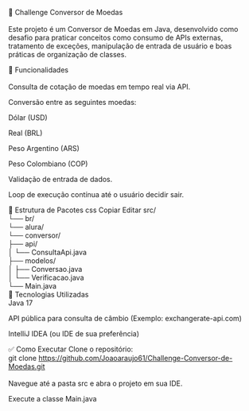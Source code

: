 💱 Challenge Conversor de Moedas</br></br>
Este projeto é um Conversor de Moedas em Java, desenvolvido como desafio para praticar conceitos como consumo de APIs externas, tratamento de exceções, manipulação de entrada de usuário e boas práticas de organização de classes.

📌 Funcionalidades</br></br>
Consulta de cotação de moedas em tempo real via API.

Conversão entre as seguintes moedas:

Dólar (USD)

Real (BRL)

Peso Argentino (ARS)

Peso Colombiano (COP)

Validação de entrada de dados.

Loop de execução contínua até o usuário decidir sair.

📂 Estrutura de Pacotes
css
Copiar
Editar
src/</br>
└── br/</br>
└── alura/</br>
└── conversor/</br>
├── api/</br>
│     └── ConsultaApi.java</br>
├── modelos/</br>
│     ├── Conversao.java</br>
│     └── Verificacao.java</br>
└── Main.java</br>
🚀 Tecnologias Utilizadas</br>
Java 17

API pública para consulta de câmbio (Exemplo: exchangerate-api.com)

IntelliJ IDEA (ou IDE de sua preferência)

✅ Como Executar
Clone o repositório:
</br>
git clone https://github.com/Joaoaraujo61/Challenge-Conversor-de-Moedas.git</br></br>
Navegue até a pasta src e abra o projeto em sua IDE.

Execute a classe Main.java